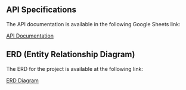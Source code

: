 ## API Specifications

The API documentation is available in the following Google Sheets link:

[API Documentation](https://docs.google.com/spreadsheets/d/1tmnjZPdTYOeC121E65hkmrpiuG37pomycJUBN5AzQIE/edit?gid=0#gid=0)

## ERD (Entity Relationship Diagram)

The ERD for the project is available at the following link:

[ERD Diagram](https://www.erdcloud.com/d/EBTzGm8TtzLhLTajq)
